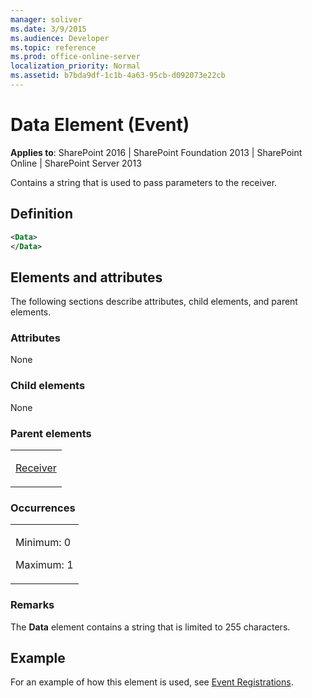 ```yaml
---
manager: soliver
ms.date: 3/9/2015
ms.audience: Developer
ms.topic: reference
ms.prod: office-online-server
localization_priority: Normal
ms.assetid: b7bda9df-1c1b-4a63-95cb-d092073e22cb
---
```


# Data Element (Event)

**Applies to**: SharePoint 2016 | SharePoint Foundation 2013 | SharePoint Online | SharePoint Server 2013

Contains a string that is used to pass parameters to the receiver.

## Definition

```XML
<Data>
</Data>
```

## Elements and attributes

The following sections describe attributes, child elements, and parent elements.

### Attributes

None

### Child elements

None

### Parent elements

<table>
<colgroup>
<col width="100%" />
</colgroup>
<tbody>
<tr class="odd">
<td align="left"><p><a href="receiver-element-event.md">Receiver</a></p></td>
</tr>
</tbody>
</table>

### Occurrences

<table>
<colgroup>
<col width="100%" />
</colgroup>
<tbody>
<tr class="odd">
<td align="left"><p>Minimum: 0</p>
<p>Maximum: 1</p></td>
</tr>
</tbody>
</table>

### Remarks

The **Data** element contains a string that is limited to 255 characters.


## Example

For an example of how this element is used, see [Event Registrations](event-registrations.md).








